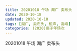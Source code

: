 ```yaml
---
title: 20201018 午场 湖广 卖布头 
date: 2020-10-18
updated: 2020-10-18
tags: [湖广, 卖布头, 相声, 高峰]
categories: (2020)庚子年场次
---
```


20201018 午场 湖广 卖布头 

